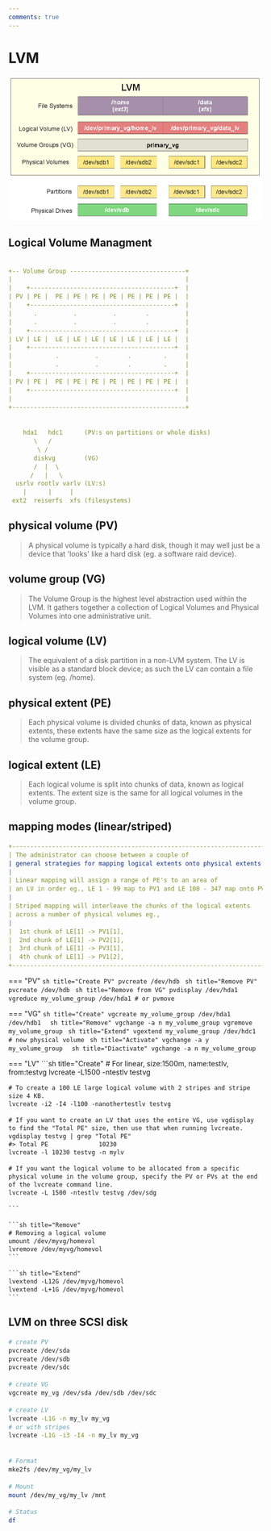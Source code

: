 ```yaml
---
comments: true
---
```


# LVM
![lvm](../../assets/lvm.webp)
## Logical Volume Managment

```yaml

+-- Volume Group --------------------------------+
|                                                |
|    +----------------------------------------+	 |
| PV | PE |  PE | PE | PE | PE | PE | PE | PE |	 |
|    +----------------------------------------+	 |
|      .       	  .    	     . 	      .	       	 |
|      .          .    	     .        .	         |
|    +----------------------------------------+	 |
| LV | LE |  LE | LE | LE | LE | LE | LE | LE |	 |
|    +----------------------------------------+	 |
|            .          .        .     	   .     |
|            . 	        .        .     	   .     |
|    +----------------------------------------+	 |
| PV | PE |  PE | PE | PE | PE | PE | PE | PE |	 |
|    +----------------------------------------+	 |
|                                                |
+------------------------------------------------+


    hda1   hdc1      (PV:s on partitions or whole disks)                        
       \   /                                                                    
        \ /                                                                     
       diskvg        (VG)                                                       
       /  |  \                                                                  
      /   |   \                                                                 
  usrlv rootlv varlv (LV:s)
    |      |     |                                                              
 ext2  reiserfs  xfs (filesystems)                                        
```
## physical volume (PV)
> A physical volume is typically a hard disk, though it may well just be a device that 'looks' like a hard disk (eg. a software raid device). 

## volume group (VG)
> The Volume Group is the highest level abstraction used within the LVM. It gathers together a collection of Logical Volumes and Physical Volumes into one administrative unit. 

## logical volume (LV)
> The equivalent of a disk partition in a non-LVM system. The LV is visible as a standard block device; as such the LV can contain a file system (eg. /home). 

## physical extent (PE)
> Each physical volume is divided chunks of data, known as physical extents, these extents have the same size as the logical extents for the volume group. 

## logical extent (LE)
> Each logical volume is split into chunks of data, known as logical extents. The extent size is the same for all logical volumes in the volume group. 

## mapping modes (linear/striped)
```yaml
+--------------------------------------------------------------------------+
| The administrator can choose between a couple of                          
| general strategies for mapping logical extents onto physical extents:
|
| Linear mapping will assign a range of PE's to an area of 
| an LV in order eg., LE 1 - 99 map to PV1 and LE 100 - 347 map onto PV2.
|
| Striped mapping will interleave the chunks of the logical extents
| across a number of physical volumes eg.,
|
|  1st chunk of LE[1] -> PV1[1],
|  2nd chunk of LE[1] -> PV2[1],
|  3rd chunk of LE[1] -> PV3[1],
|  4th chunk of LE[1] -> PV1[2],
+--------------------------------------------------------------------------+
```

=== "PV"
    ```sh title="Create PV"
    pvcreate /dev/hdb
    ```
    ```sh title="Remove PV"
    pvcreate /dev/hdb
    ```
    ```sh title="Remove from VG"
    pvdisplay /dev/hda1
    vgreduce my_volume_group /dev/hda1 # or pvmove
    ```

=== "VG"
    ```sh title="Create"
    vgcreate my_volume_group /dev/hda1 /dev/hdb1 
    ```
    ```sh title="Remove"
    vgchange -a n my_volume_group
    vgremove my_volume_group
    ```
    ```sh title="Extend"
    vgextend my_volume_group /dev/hdc1 # new physical volume
    ```
    ```sh title="Activate"
    vgchange -a y my_volume_group 
    ```
    ```sh title="Diactivate"
    vgchange -a n my_volume_group 
    ```

=== "LV"
    ```sh title="Create"
    # For linear, size:1500m, name:testlv, from:testvg
    lvcreate -L1500 -ntestlv testvg

    # To create a 100 LE large logical volume with 2 stripes and stripe size 4 KB.
    lvcreate -i2 -I4 -l100 -nanothertestlv testvg

    # If you want to create an LV that uses the entire VG, use vgdisplay to find the "Total PE" size, then use that when running lvcreate.
    vgdisplay testvg | grep "Total PE"
    #> Total PE              10230
    lvcreate -l 10230 testvg -n mylv

    # If you want the logical volume to be allocated from a specific physical volume in the volume group, specify the PV or PVs at the end of the lvcreate command line.
    lvcreate -L 1500 -ntestlv testvg /dev/sdg
        
    ```

    ```sh title="Remove"
    # Removing a logical volume
    umount /dev/myvg/homevol
    lvremove /dev/myvg/homevol
    ```

    ```sh title="Extend"
    lvextend -L12G /dev/myvg/homevol
    lvextend -L+1G /dev/myvg/homevol
    ```

## LVM on three SCSI disk
```sh 
# create PV
pvcreate /dev/sda
pvcreate /dev/sdb
pvcreate /dev/sdc

# create VG
vgcreate my_vg /dev/sda /dev/sdb /dev/sdc

# create LV
lvcreate -L1G -n my_lv my_vg
# or with stripes
lvcreate -L1G -i3 -I4 -n my_lv my_vg 


# Format
mke2fs /dev/my_vg/my_lv

# Mount
mount /dev/my_vg/my_lv /mnt

# Status
df
```